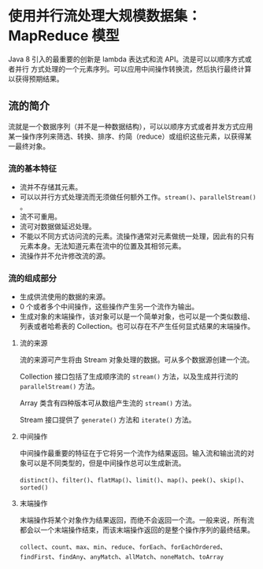 # 使用并行流处理大规模数据集：MapReduce 模型

Java 8 引入的最重要的创新是 lambda 表达式和流 API。流是可以以顺序方式或者并行 方式处理的一个元素序列。可以应用中间操作转换流，然后执行最终计算以获得预期结果。



## 流的简介

流就是一个数据序列（并不是一种数据结构），可以以顺序方式或者并发方式应用某一操作序列来筛选、转换、排序、约简（reduce）或组织这些元素，以获得某一最终对象。



### 流的基本特征

- 流并不存储其元素。
- 可以以并行方式处理流而无须做任何额外工作。`stream()`、`parallelStream()` 。
- 流不可重用。
- 流可对数据做延迟处理。
- 不能以不同方式访问流的元素。流操作通常对元素做统一处理，因此有的只有元素本身。无法知道元素在流中的位置及其相邻元素。
- 流操作并不允许修改流的源。



### 流的组成部分

- 生成供流使用的数据的来源。
- 0 个或者多个中间操作，这些操作产生另一个流作为输出。
- 生成对象的末端操作，该对象可以是一个简单对象，也可以是一个类似数组、列表或者哈希表的 Collection。也可以存在不产生任何显式结果的末端操作。



1. 流的来源

   流的来源可产生将由 Stream 对象处理的数据。可从多个数据源创建一个流。

   Collection 接口包括了生成顺序流的 `stream()` 方法，以及生成并行流的 `parallelStream()` 方法。

   Array 类含有四种版本可从数组产生流的 `stream()` 方法。

   Stream 接口提供了 `generate()` 方法和 `iterate()` 方法。

2. 中间操作

   中间操作最重要的特征在于它将另一个流作为结果返回。输入流和输出流的对象可以是不同类型的，但是中间操作总可以生成新流。

   `distinct()`、`filter()`、`flatMap()`、`limit()`、`map()`、`peek()`、`skip()`、`sorted()`

3. 末端操作

   末端操作将某个对象作为结果返回，而绝不会返回一个流。一般来说，所有流都会以一个末端操作结束，而该末端操作返回的是整个操作序列的最终结果。

   `collect`、`count`、`max`、`min`、`reduce`、`forEach`、`forEachOrdered`、`findFirst`、`findAny`、`anyMatch`、`allMatch`、`noneMatch`、`toArray`







